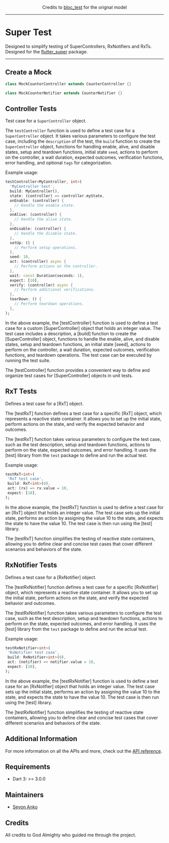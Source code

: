 <p align="center">
  Credits to <a href="https://pub.dev/packages/bloc_test">bloc_test</a> for the orignal model
</p>

---

# Super Test

Designed to simplify testing of SuperControllers, RxNotifiers and RxTs. Designed for the [flutter_super](https://pub.dev/packages/flutter_super) package.

---

## Create a Mock 

```dart
class MockCounterController extends CounterController {}

class MockCounterNotifier extends CounterNotifier {}
```

## Controller Tests

Test case for a `SuperController` object.

The `testController` function is used to define a test case for a `SuperController` object. It takes various parameters to configure the test case, including the `description` of the test, the `build` function to create the `SuperController` object, functions for handling enable, alive, and disable states, setup and teardown functions, initial state `seed`, actions to perform on the controller, a wait duration, expected outcomes, verification functions, error handling, and optional `tags` for categorization.

Example usage:

```dart
testController<MyController, int>(
  'MyController test',
  build: MyController(),
  state: (controller) => controller.myState,
  onEnable: (controller) {
    // Handle the enable state.
  },
  onAlive: (controller) {
    // Handle the alive state.
  },
  onDisable: (controller) {
    // Handle the disable state.
  },
  setUp: () {
    // Perform setup operations.
  },
  seed: 10,
  act: (controller) async {
    // Perform actions on the controller.
  },
  wait: const Duration(seconds: 1),
  expect: [10],
  verify: (controller) async {
    // Perform additional verifications.
  },
  tearDown: () {
    // Perform teardown operations.
  },
);
```

In the above example, the [testController] function is used to define a test case for a custom [SuperController] object that holds an integer value. The test case includes a description, a [build] function to create the [SuperController] object, functions to handle the enable, alive, and disable states, setup and teardown functions, an initial state [seed], actions to perform on the controller, a wait duration, expected outcomes, verification functions, and teardown operations. The test case can be executed by running the test suite.

The [testController] function provides a convenient way to define and organize test cases for [SuperController] objects in unit tests.

## RxT Tests

Defines a test case for a [RxT] object.

The [testRxT] function defines a test case for a specific [RxT] object, which represents a reactive state container. It allows you to set up the initial state, perform actions on the state, and verify the expected behavior and outcomes.

The [testRxT] function takes various parameters to configure the test  case, such as the test description, setup and teardown functions, actions to perform on the state, expected outcomes, and error handling. It uses the [test] library from the `test` package to define and run the actual test.

Example usage:

```dart
testRxT<int>(
 'RxT test case',
 build: RxT<int>(0),
 act: (rx) => rx.value = 10,
 expect: [10],
);
```

In the above example, the [testRxT] function is used to define a test case for an [RxT] object that holds an integer value. The test case sets up the initial state, performs an action by assigning the value 10 to the state, and expects the state to have the value 10. The test case is then run using the [test] library.

The [testRxT] function simplifies the testing of reactive state containers, allowing you to define clear and concise test cases that cover different scenarios and behaviors of the state.

## RxNotifier Tests

Defines a test case for a [RxNotifier] object.

The [testRxNotifier] function defines a test case for a specific [RxNotifier] object, which represents a reactive state container. It allows you to set up the initial state, perform actions on the state, and verify the expected behavior and outcomes.

The [testRxNotifier] function takes various parameters to configure the test case, such as the test description, setup and teardown functions, actions to perform on the state, expected outcomes, and error handling. It uses the [test] library from the `test` package to define and run the actual test.

Example usage:

```dart
testRxNotifier<int>(
 'RxNotifier test case',
 build: RxNotifier<int>(0),
 act: (notifier) => notifier.value = 10,
 expect: [10],
);
```

In the above example, the [testRxNotifier] function is used to define a test case for an [RxNotifier] object that holds an integer value. The test case sets up the initial state, performs an action by assigning the value 10 to the state, and expects the state to have the value 10. The test case is then run using the [test] library.

The [testRxNotifier] function simplifies the testing of reactive state containers, allowing you to define clear and concise test cases that cover different scenarios and behaviors of the state.

## Additional Information

For more information on all the APIs and more, check out the [API reference](https://pub.dev/documentation/super_test/latest).

## Requirements

- Dart 3: >= 3.0.0

## Maintainers

- [Seyon Anko](https://github.com/DrDejaVuNG)

## Credits

All credits to God Almighty who guided me through the project.
